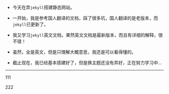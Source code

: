 - 今天在弄`jekyll`搭建静态网站。

- 一开始，我是参考国人翻译的文档，踩了很多坑，国人翻译的是老版本，而`jekyll`已更新了。

- 我又学习`jekyll`英文文档，果然英文文档是最新版本，而且有详细的解释，很不错！

- 虽然，全是英文，但是只理解大概意思，我还是可以看得懂的。

- 截止现在，我已经基本搭建好了，但是换主题还没有弄好，正在努力学习中...

____

111

222